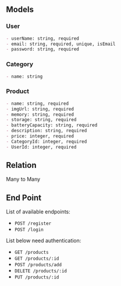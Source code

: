 ## Models

### User

```md
- userName: string, required
- email: string, required, unique, isEmail
- password: string, required
```

### Category

```md
- name: string 
```

### Product

```md
- name: string, required
- imgUrl: string, required
- memory: string, required
- storage: string, required
- batteryCapacity: string, required
- description: string, required
- price: integer, required
- CategoryId: integer, required
- UserId: integer, required
```

## Relation

Many to Many

## End Point

List of available endpoints:
- `POST /register`
- `POST /login`

List below need authentication:
- `GET /products`
- `GET /products/:id`
- `POST /products/add`
- `DELETE /products/:id`
- `PUT /products/:id`
